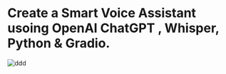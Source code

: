 # Create a Smart Voice Assistant usoing OpenAI ChatGPT , Whisper, Python & Gradio.
![ddd](https://user-images.githubusercontent.com/82521258/207289546-bf158d92-378b-4672-ac73-c82e626ac3dd.jpeg)
